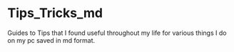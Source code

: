 # Tips_Tricks_md
Guides to Tips that I found useful throughout my life for various things I do on my pc saved in md format.
